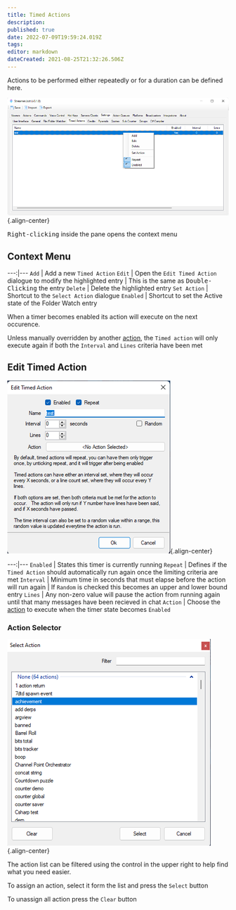 ```yaml
---
title: Timed Actions
description: 
published: true
date: 2022-07-09T19:59:24.019Z
tags: 
editor: markdown
dateCreated: 2021-08-25T21:32:26.506Z
---
```


Actions to be performed either repeatedly or for a duration can be defined here.

![timed-actions-context-018.png](/timed-actions-context-018.png){.align-center}

<kbd>Right-clicking</kbd> inside the pane opens the context menu

## Context Menu

---:|---
`Add` | Add a new `Timed Action`
`Edit` | Open the `Edit Timed Action` dialogue to modify the highlighted entry | This is the same as <kbd>Double-Clicking</kbd> the entry
`Delete` | Delete the highlighted entry
`Set Action` | Shortcut to the `Select Action` dialogue
`Enabled` | Shortcut to set the Active state of the Folder Watch entry

When a timer becomes enabled its action will execute on the next occurence.

Unless manually overridden by another [action](/Actions), the `Timed action` will only execute again if both the `Interval` and `Lines` criteria have been met

## Edit Timed Action

![timed-action-edit-018.png](/timed-action-edit-018.png){.align-center}

---:|---
`Enabled` | States this timer is currently running
`Repeat` | Defines if the `Timed Action` should automatically run again once the limiting criteria are met
`Interval` | Minimum time in seconds that must elapse before the action will run again | If `Random` is checked this becomes an upper and lower bound entry
`Lines` | Any non-zero value will pause the action from running again until that many messages have been recieved in chat
`Action` | Choose the [action](Actions) to execute when the timer state becomes `Enabled`

### Action Selector

![action-selector-018.png](/action-selector-018.png){.align-center}

The action list can be filtered using the control in the upper right to help find what you need easier.

To assign an action, select it form the list and press the `Select` button

To unassign all action press the `Clear` button